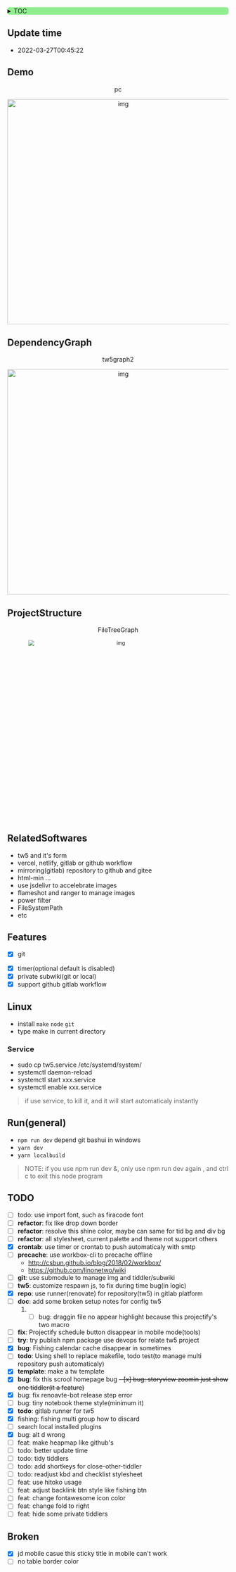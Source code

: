 <div style="text-align: left;background: lightgreen;border-radius: 5px; float:none">

<details>
<summary>TOC</summary>

<!-- vim-markdown-toc GitLab -->

* [Update time](#update-time)
* [Demo](#demo)
* [DependencyGraph](#dependencygraph)
* [ProjectStructure](#projectstructure)
* [RelatedSoftwares](#relatedsoftwares)
* [Features](#features)
* [Linux](#linux)
  * [Service](#service)
* [Run(general)](#rungeneral)
* [TODO](#todo)
* [Broken](#broken)

<!-- vim-markdown-toc -->
</details>

</div>
<!--[![Netlify Status](https://api.netlify.com/api/v1/badges/a42c9618-8fd5-41cd-9cb9-901b588369ad/deploy-status)](https://app.netlify.com/sites/tw5/deploys)-->

## Update time

* 2022-03-27T00:45:22

## Demo


<div style="text-align: center">
<p>pc</p>
<img src="https://cdn.jsdelivr.net/gh/oeyoews/img/newtwdemo.png" title="img" alt="img" style="zoom: 100%" width=512 />
</div>

<!--<div style="text-align: center">-->
<!--<p>mobile</p>-->
<!--<img src="https://cdn.jsdelivr.net/gh/oeyoews/img/mobpfishing.jpeg" title="img" alt="img" style="zoom: 100%" width=512/>-->
<!--</div>-->

## DependencyGraph

<div style="text-align: center">
<p> tw5graph2</p>
<img src="https://cdn.jsdelivr.net/gh/oeyoews/img/tw5graph2.png" width=512 title="img" alt="img" width=512 style="zoom: 100%" />
</div>

## ProjectStructure

<div style="text-align: center">
<p> FileTreeGraph</p>
<img src="https://cdn.jsdelivr.net/gh/oeyoews/img/filetreegraph2.png" title="img" alt="img" width=512 style="zoom: 80%" />
</div>

## RelatedSoftwares

* tw5 and it's form
* vercel, netlify, gitlab or github workflow
* mirroring(gitlab) repository to github and gitee
* html-min ...
* use jsdelivr to accelebrate images
* flameshot and ranger to manage images
* power filter
* FileSystemPath
* etc

## Features

- [x] git
* [x] timer(optional default is disabled)
* [x] private subwiki(git or local)
* [x] support github gitlab workflow

## Linux

* install `make` `node` `git`
* type make in current directory

### Service

* sudo cp tw5.service /etc/systemd/system/
* systemctl daemon-reload
* systemctl start xxx.service
* systemctl enable xxx.service

> if use service, to kill it, and it will start automaticaly instantly

<!-- ## Window-->

<!-- ### methos1-->

<!--* install node git-->
<!--* `npm i -g tiddlywiki`(important)-->
<!--* click run.bat-->

<!-- ### methos2-->

<!--* use TidGi*-->

## Run(general)

* `npm run dev` depend git bashui in windows
* `yarn dev`
* `yarn localbuild`

> NOTE: if you use npm run dev &, only use npm run dev again , and ctrl c to exit this node program

<!-- ## bug-->

<!--* ~~`\$__themes_nico_notebook_ui_Bottombar.tid`-->
<!--\$__themes_nico_notebook_ui_Topbar.tid~~-->

## TODO

- [ ] todo: use import font, such as firacode font
- [ ] __refactor__: fix like drop down border
- [ ] __refactor__: resolve this shine color, maybe can same for tid bg and div bg
- [ ] __refactor__: all stylesheet, current palette and theme not support others
- [x] __crontab__: use timer or crontab to push automaticaly with smtp
- [ ] __precache__: use workbox-cli to precache offline
    * http://csbun.github.io/blog/2018/02/workbox/
    * https://github.com/linonetwo/wiki
- [ ] __git__: use submodule to manage img and tiddler/subwiki
- [ ] __tw5__: customize respawn js, to fix during time bug(in logic)
- [x] __repo__: use runner(renovate) for repository(tw5) in gitlab platform
- [ ] __doc__: add some broken setup notes for config tw5
    1. - [ ] bug: draggin file no appear highlight because this projectify's two macro
- [ ] __fix__: Projectify schedule button disappear in mobile mode(tools)
- [ ] __try__: try publish npm package use devops for relate tw5 project
- [x] __bug__: Fishing calendar cache disappear in sometimes
- [ ] __todo__: Using shell to replace makefile, todo test(to manage multi repository push automaticaly)
- [x] __template__: make a tw template
- [x] __bug__: fix this scrool homepage bug
~~- [x] bug: storyview zoomin just show one tiddler(it a feature)~~
- [x] bug: fix renoavte-bot release step error
- [ ] bug: tiny notebook theme style(minimum it)
- [x] __todo__: gitlab runner for tw5
- [x] fishing: fishing multi group how to discard
- [ ] search local installed plugins
- [x] bug: alt d wrong
- [ ] feat: make heapmap like github's
- [ ] todo: better update time
- [ ] todo: tidy tiddlers
- [ ] todo: add shortkeys for close-other-tiddler
- [ ] todo: readjust kbd and checklist stylesheet
- [ ] feat: use hitoko usage
- [ ] feat: adjust backlink btn style like fishing btn
- [ ] feat: change fontawesome icon color
- [ ] feat: change fold to right
- [ ] feat: hide some private tiddlers

## Broken

- [x] jd mobile casue this sticky title in mobile can't work
- [ ] no table border color
